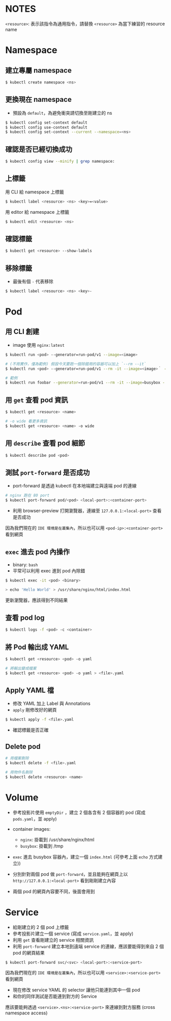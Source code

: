 # NOTES

`<resource>`: 表示該指令為通用指令，請替換 `<resource>` 為當下練習的 resource name

# Namespace

## 建立專屬 namespace

```bash
$ kubectl create namespace <ns>
```

## 更換現在 namespace

* 預設為 `default`，為避免衝突請切換至剛建立的 ns

```bash
$ kubectl config set-context default
$ kubectl config use-context default
$ kubectl config set-context --current --namespace=<ns>
```

## 確認是否已經切換成功

```bash
$ kubectl config view --minify | grep namespace:
```

## 上標籤

用 CLI 給 namespace 上標籤

```bash
$ kubectl label <resource> <ns> <key>=<value>
```

用 editor 給 namespace 上標籤

```bash
$ kubectl edit <resource> <ns>
```

## 確認標籤

```bash
$ kubectl get <resource> --show-labels
```

## 移除標籤

* 最後有個 `-` 代表移除

```bash
$ kubectl label <resource> <ns> <key>-
```

# Pod

## 用 CLI 創建

* image 使用 `nginx:latest`

```bash
$ kubectl run <pod> --generator=run-pod/v1 --image=<image>

# (不用實作，僅為範例) 假設今天要跑一個除錯用的容器可以加上 `--rm --it`
$ kubectl run <pod> --generator=run-pod/v1 --rm -it --image=<image>｀ - <binary>

# 範例
$ kubectl run foobar --generator=run-pod/v1 --rm -it --image=busybox - sh
```

## 用 `get` 查看 pod 資訊

```bash
$ kubectl get <resource> <name>

# -o wide 看更多資訊
$ kubectl get <resource> <name> -o wide
```

## 用 `describe` 查看 pod 細節 

```bash
$ kubectl describe pod <pod>
```

## 測試 `port-forward` 是否成功

* port-forward 是透過 kubectl 在本地端建立與遠端 pod 的連線

```bash
# nginx 跑在 80 port
$ kubectl port-forward pod/<pod> <local-port>:<container-port>
```

* 利用 browser-preview 打開瀏覽器，連線至 `127.0.0.1:<local-port>` 查看是否成功

因為我們現在的 `IDE 環境是在叢集內`，所以也可以用 `<pod-ip>:<container-port>` 看到網頁

## `exec` 進去 pod 內操作 

* binary: `bash`
* 平常可以利用 exec 進到 pod 內除錯

```bash
$ kubectl exec -it <pod> <binary>

> echo 'Hello World' > /usr/share/nginx/html/index.html
```

更新瀏覽器，應該得到不同結果 

## 查看 pod log

```bash
$ kubectl logs -f <pod> -c <container>
```

## 將 Pod 輸出成 YAML

```bash
$ kubectl get <resource> <pod> -o yaml

# 將輸出變成檔案
$ kubectl get <resource> <pod> -o yaml > <file>.yaml
```

## Apply YAML 檔

* 修改 YAML 加上 Label 與 Annotations
* `apply` 剛修改好的網頁

```bash
$ kubectl apply -f <file>.yaml
```

* 確認標籤是否正確

## Delete pod

```bash
# 用檔案刪除
$ kubectl delete -f <file>.yaml

# 用物件名刪除
$ kubectl delete <resource> <name>
```

# Volume

* 參考投影片使用 `emptyDir` ，建立 2 個各含有 2 個容器的 pod (寫成 `pods.yaml`，並 apply)

* container images:
  * `nginx`: 掛載到 /usr/share/nginx/html
  * `busybox`: 掛載到 /tmp

* `exec` 進去 busybox 容器內，建立一個 `index.html` (可參考上面 `echo` 方式建立))
* 分別針對兩個 pod 做 `port-forward`，並且能夠在網頁上以 `http://127.0.0.1:<local-port>` 看到剛剛建立內容
* 兩個 pod 的網頁內容要不同，後面會用到

# Service

* 給剛建立的 2 個 pod 上標籤
* 參考投影片建立一個 service (寫成 `service.yaml`，並 apply)
* 利用 `get` 查看剛建立的 service 相關資訊
* 利用 `port-forward` 建立本地到遠端 service 的連線，應該要能得到來自 2 個 pod 的網頁結果

```bash
$ kubectl port-forward svc/<svc> <local-port>:<service-port>
```

因為我們現在的 `IDE 環境是在叢集內`，所以也可以用 `<service>:<service-port>` 看到網頁

* 現在修改 service YAML 的 selector 讓他只能連到其中一個 pod
* 和你的同伴測試是否能連到對方的 Service 

應該要能夠透過 `<service>.<ns>:<service-port>` 來連線到對方服務 (cross namespace access)

